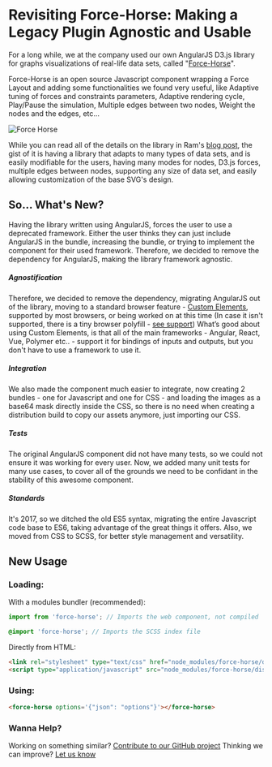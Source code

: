 # Revisiting Force-Horse: Making a Legacy Plugin Agnostic and Usable
For a long while, we at the company used our own AngularJS D3.js library for graphs visualizations of real-life data sets, called "[Force-Horse](https://github.com/Webiks/force-horse)".

Force-Horse is an open source Javascript component wrapping a Force Layout and adding some functionalities we found very useful, like Adaptive tuning of forces and constraints parameters, Adaptive rendering cycle, Play/Pause the simulation, Multiple edges between two nodes, Weight the nodes and the edges, etc...

![Force Horse](http://webiks.com/wp-content/uploads/2016/07/force_horse-768x441.png)

While you can read all of the details on the library in Ram's [blog post](http://webiks.com/force-horse-force-layout-component/), the gist of it is having a library that adapts to many types of data sets, and is easily modifiable for the users, having many modes for nodes, D3.js forces, multiple edges between nodes, supporting any size of data set, and easily allowing customization of the base SVG's design.

## So... What's New?
Having the library written using AngularJS, forces the user to use a deprecated framework. Either the user thinks they can just include AngularJS in the bundle, increasing the bundle, or trying to implement the component for their used framework.
Therefore, we decided to remove the dependency for AngularJS, making the library framework agnostic.

##### Agnostification
Therefore, we decided  to remove the dependency, migrating AngularJS out of the library, moving to a standard browser feature - [Custom Elements](https://developer.mozilla.org/en-US/docs/Web/Web_Components/Custom_Elements), supported by most browsers, or being worked on at this time (In case it isn't supported, there is a tiny browser polyfill - [see support](https://caniuse.com/#search=custom%20elements%20v0))
What’s good about using Custom Elements, is that all of the main frameworks - Angular, React, Vue, Polymer etc.. - support it for bindings of inputs and outputs, but you don't have to use a framework to use it.

##### Integration
We also made the component much easier to integrate, now creating 2 bundles - one for Javascript and one for CSS - and loading the images as a base64 mask directly inside the CSS, so there is no need when creating a distribution build to copy our assets anymore, just importing our CSS.

##### Tests
The original AngularJS component did not have many tests, so we could not ensure it was working for every user. Now, we added many unit tests for many use cases, to cover all of the grounds we need to be confidant in the stability of this awesome component.

##### Standards
It's 2017, so we ditched the old ES5 syntax, migrating the entire Javascript code base to ES6, taking advantage of the great things it offers.
Also, we moved from CSS to SCSS, for better style management and versatility.

## New Usage
### Loading:
With a modules bundler (recommended):
```js
import from 'force-horse'; // Imports the web component, not compiled
```
```scss
@import 'force-horse'; // Imports the SCSS index file
```
Directly from HTML:
```html
<link rel="stylesheet" type="text/css" href="node_modules/force-horse/dist/style.bundle.css" />
<script type="application/javascript" src="node_modules/force-horse/dist/main.bundle.js"></script>
```
### Using:
```html
<force-horse options='{"json": "options"}'></force-horse>
```

### Wanna Help?
Working on something similar? [Contribute to our GitHub project](https://github.com/webiks/force-horse)
Thinking we can improve? [Let us know](https://github.com/webiks/force-horse/issues)
